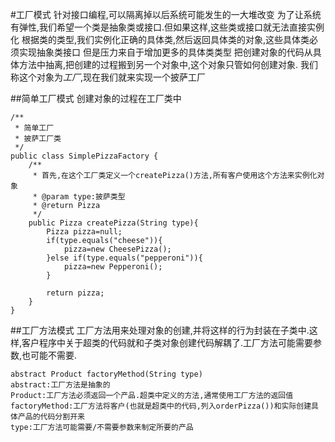 #工厂模式
针对接口编程,可以隔离掉以后系统可能发生的一大堆改变
为了让系统有弹性,我们希望一个类是抽象类或接口.但如果这样,这些类或接口就无法直接实例化
根据类的类型,我们实例化正确的具体类,然后返回具体类的对象,这些具体类必须实现抽象类接口
但是压力来自于增加更多的具体类类型
把创建对象的代码从具体方法中抽离,把创建的过程搬到另一个对象中,这个对象只管如何创建对象.
我们称这个对象为*工厂*,现在我们就来实现一个披萨工厂


##简单工厂模式
创建对象的过程在工厂类中
```
/**
 * 简单工厂
 * 披萨工厂类
 */
public class SimplePizzaFactory {
    /**
     * 首先,在这个工厂类定义一个createPizza()方法,所有客户使用这个方法来实例化对象
     * @param type:披萨类型
     * @return Pizza
     */
    public Pizza createPizza(String type){
        Pizza pizza=null;
        if(type.equals("cheese")){
            pizza=new CheesePizza();
        }else if(type.equals("pepperoni")){
            pizza=new Pepperoni();
        }

        return pizza;
    }
}
```



##工厂方法模式
工厂方法用来处理对象的创建,并将这样的行为封装在子类中.这样,客户程序中关于超类的代码就和子类对象创建代码解耦了.工厂方法可能需要参数,也可能不需要.
```
abstract Product factoryMethod(String type)
abstract:工厂方法是抽象的
Product:工厂方法必须返回一个产品.超类中定义的方法,通常使用工厂方法的返回值
factoryMethod:工厂方法将客户(也就是超类中的代码,列入orderPizza())和实际创建具体产品的代码分割开来
type:工厂方法可能需要/不需要参数来制定所要的产品
```





